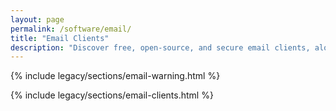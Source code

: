 ```yaml
---
layout: page
permalink: /software/email/
title: "Email Clients"
description: "Discover free, open-source, and secure email clients, along with some email alternatives you may not have considered."
---
```


{% include legacy/sections/email-warning.html %}

{% include legacy/sections/email-clients.html %}

